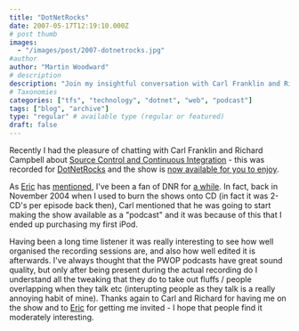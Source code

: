 ```yaml
---
title: "DotNetRocks"
date: 2007-05-17T12:19:10.000Z
# post thumb
images:
  - "/images/post/2007-dotnetrocks.jpg"
#author
author: "Martin Woodward"
# description
description: "Join my insightful conversation with Carl Franklin and Richard Campbell on DotNetRocks, discussing source control and continuous integration."
# Taxonomies
categories: ["tfs", "technology", "dotnet", "web", "podcast"]
tags: ["blog", "archive"]
type: "regular" # available type (regular or featured)
draft: false
---
```

Recently I had the pleasure of chatting with Carl Franklin and Richard Campbell about [Source Control and Continuous Integration](http://www.dotnetrocks.com/default.aspx?showNum=238) - this was recorded for [DotNetRocks](http://www.dotnetrocks.com/) and the show is [now available for you to enjoy](http://www.dotnetrocks.com/default.aspx?showNum=238). 

As [Eric](http://www.ericsink.com/) has [mentioned](http://www.ericsink.com/entries/DotNetRocks.html), I've been a fan of DNR for [a while](http://www.woodwardweb.com/technology/000058.html).  In fact, back in November 2004 when I used to burn the shows onto CD (in fact it was 2-CD's per episode back then), Carl mentioned that he was going to start making the show available as a "podcast" and it was because of this that I ended up purchasing my first iPod. 

Having been a long time listener it was really interesting to see how well organised the recording sessions are, and also how well edited it is afterwards.  I've always thought that the PWOP podcasts have great sound quality, but only after being present during the actual recording do I understand all the tweaking that they do to take out fluffs / people overlapping when they talk etc (interupting people as they talk is a really annoying habit of mine).  Thanks again to Carl and Richard for having me on the show and to [Eric](http://www.ericsink.com/) for getting me invited - I hope that people find it moderately interesting.